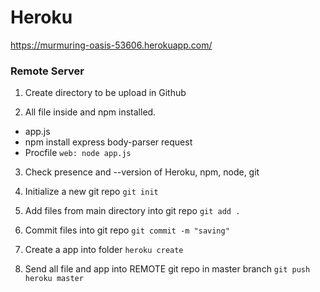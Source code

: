 # Heroku 

https://murmuring-oasis-53606.herokuapp.com/

### Remote Server 

1. Create directory to be upload in Github

2. All file inside and npm installed.
  * app.js
  * npm install express body-parser request
  * Procfile ` web: node app.js `

3. Check presence and --version of Heroku, npm, node, git

4. Initialize a new git repo
`git init`

5. Add files from main directory into git repo
`git add .`

6. Commit files into git repo
``` git commit -m "saving" ```

7. Create a app into folder
`heroku create`

8. Send all file and app into REMOTE git repo in master branch
`git push heroku master `



